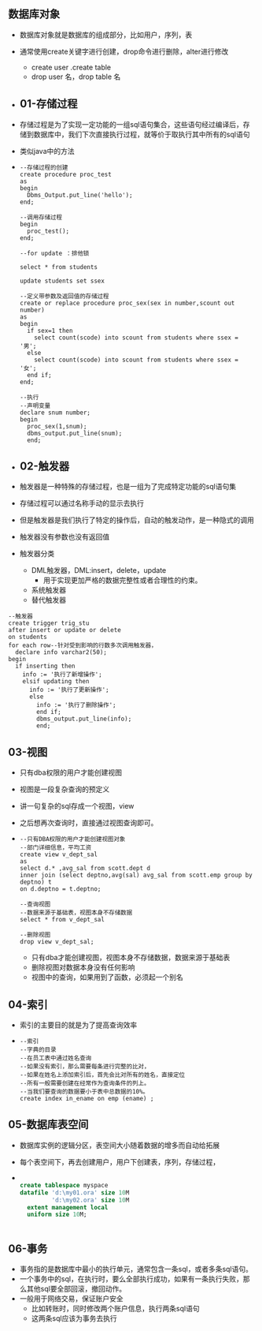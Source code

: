 ## 数据库对象

+ 数据库对象就是数据库的组成部分，比如用户，序列，表

+ 通常使用create关键字进行创建，drop命令进行删除，alter进行修改

  + create user .create table
  + drop user 名，drop table 名

+ ## 01-存储过程

+ 存储过程是为了实现一定功能的一组sql语句集合，这些语句经过编译后，存储到数据库中，我们下次直接执行过程，就等价于取执行其中所有的sql语句

+ 类似java中的方法

+ ```
  --存储过程的创建
  create procedure proc_test
  as 
  begin
    Dbms_Output.put_line('hello');
  end; 

  --调用存储过程
  begin
    proc_test();
  end;  

  --for update ：排他锁

  select * from students

  update students set ssex 

  --定义带参数及返回值的存储过程
  create or replace procedure proc_sex(sex in number,scount out number)
  as 
  begin
    if sex=1 then
      select count(scode) into scount from students where ssex = '男';
    else
      select count(scode) into scount from students where ssex = '女';
    end if;
  end;  

  --执行
  --声明变量
  declare snum number;
  begin
    proc_sex(1,snum);
    dbms_output.put_line(snum);
    end;
  ```

+ ## 02-触发器

+ 触发器是一种特殊的存储过程，也是一组为了完成特定功能的sql语句集

+ 存储过程可以通过名称手动的显示去执行

+ 但是触发器是我们执行了特定的操作后，自动的触发动作，是一种隐式的调用

+ 触发器没有参数也没有返回值

+ 触发器分类

  + DML触发器，DML:insert，delete，update
    + 用于实现更加严格的数据完整性或者合理性的约束。
  + 系统触发器
  + 替代触发器

```
--触发器
create trigger trig_stu
after insert or update or delete
on students
for each row--针对受到影响的行数多次调用触发器，
  declare info varchar2(50);
begin
  if inserting then 
    info := '执行了新增操作';
    elsif updating then
      info := '执行了更新操作';
      else
        info := '执行了删除操作';
        end if;
        dbms_output.put_line(info);
        end;
```

## 03-视图

+ 只有dba权限的用户才能创建视图

+ 视图是一段复杂查询的预定义

+ 讲一句复杂的sql存成一个视图，view

+ 之后想再次查询时，直接通过视图查询即可。

+ ```
  --只有DBA权限的用户才能创建视图对象
  --部门详细信息，平均工资
  create view v_dept_sal
  as 
  select d.* ,avg_sal from scott.dept d
  inner join (select deptno,avg(sal) avg_sal from scott.emp group by deptno) t
  on d.deptno = t.deptno;

  --查询视图
  --数据来源于基础表，视图本身不存储数据
  select * from v_dept_sal

  --删除视图
  drop view v_dept_sal;
  ```

  + 只有dba才能创建视图，视图本身不存储数据，数据来源于基础表
  + 删除视图对数据本身没有任何影响
  + 视图中的查询，如果用到了函数，必须起一个别名

## 04-索引

+ 索引的主要目的就是为了提高查询效率

+ ```
  --索引
  --字典的目录
  --在员工表中通过姓名查询
  --如果没有索引，那么需要每条进行完整的比对，
  --如果在姓名上添加索引后，首先会比对所有的姓名，直接定位
  --所有一般需要创建在经常作为查询条件的列上。
  --当我们要查询的数据要小于表中总数据的10%。
  create index in_ename on emp (ename) ;
  ```

## 05-数据库表空间

+ 数据库实例的逻辑分区，表空间大小随着数据的增多而自动给拓展

+ 每个表空间下，再去创建用户，用户下创建表，序列，存储过程，

+ ```sql

  create tablespace myspace
  datafile 'd:\my01.ora' size 10M
           'd:\my02.ora' size 10M
    extent management local
    uniform size 10M;
        
  ```

## 06-事务

+ 事务指的是数据库中最小的执行单元，通常包含一条sql，或者多条sql语句。
+ 一个事务中的sql，在执行时，要么全部执行成功，如果有一条执行失败，那么其他sql要全部回滚，撤回动作。
+ 一般用于网络交易，保证账户安全
  + 比如转账时，同时修改两个账户信息，执行两条sql语句
  + 这两条sql应该为事务去执行
